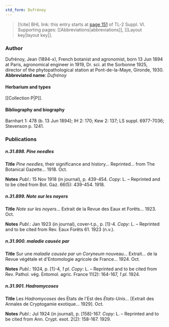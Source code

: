 ```yaml
---
std_form: Dufrénoy
---
```


> [!cite] BHL link: this entry starts at [page 151](https://www.biodiversitylibrary.org/page/33260139) of TL-2 Suppl. VI.
> Supporting pages: [[Abbreviations|abbreviations]], [[Layout key|layout key]].

### Author

Dufrénoy, Jean (1894-x), French botanist and agronomist, born 13 Jun 1894 at Paris, agronomical engineer in 1919, Dr. sci. at the Sorbonne 1925, director of the phytopathological station at Pont-de-la-Maye, Gironde, 1930. 
**Abbreviated name**: *Dufrénoy*

#### Herbarium and types

[[Collection P|P]].

#### Bibliography and biography

Barnhart 1: 478 (b. 13 Jun 1894); IH 2: 170; Kew 2: 137; LS suppl. 6977-7036; Stevenson p. 1241.

### Publications

##### n.31.898. Pine needles

**Title**
*Pine needles*, their significance and history... Reprinted... from The Botanical Gazette... 1918. Oct.

**Notes**
*Publ*.: 15 Nov 1918 (in journal), p. 439-454. *Copy*: L. – Reprinted and to be cited from Bot. Gaz. 66(5): 439-454. 1918.

##### n.31.899. Note sur les noyers

**Title**
*Note sur les noyers*... Extrait de la Revue des Eaux et Forêts... 1923. Oct.

**Notes**
*Publ*.: Jan 1923 (in journal), cover-t.p., p. \[1\]-4. *Copy*: L. – Reprinted and to be cited from Rev. Eaux Forêts 61. 1923 (n.v.).

##### n.31.900. maladie causée par

**Title**
Sur une *maladie causée par* un *Coryneum* nouveau... Extrait... de la Revue végétale et d'Entomologie agricole de France... 1924. Oct.

**Notes**
*Publ*.: 1924, p. \[1\]-4, *1 pl*. *Copy*: L. – Reprinted and to be cited from Rev. Pathol. vég. Entomol. agric. France 11(2): 164-167, *1 pl*. 1924.

##### n.31.901. Hadromycoses

**Title**
Les *Hadromycoses* des États de l'Est des *États-Unis*... \[Extrait des Annales de Cryptogamie exotique... 1929\]. Oct.

**Notes**
*Publ*.: Jul 1924 (in journal), p. \[158\]-167. *Copy*: L. – Reprinted and to be cited from Ann. Crypt. exot. 2(2): 158-167. 1929.

